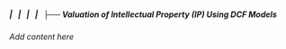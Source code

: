 ##### |   |   |   |   ├── Valuation of Intellectual Property (IP) Using DCF Models

*Add content here*